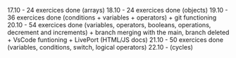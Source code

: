 17.10 - 24 exercices done (arrays)
18.10 - 24 exercices done (objects)
19.10 - 36 exercices done (conditions + variables + operators) + git functioning 
20.10 - 54 exercices done (variables, operators, booleans, operations, decrement and increments) + branch merging with the main, branch deleted + VsCode funtioning + LivePort (HTML/JS docs)
21.10 - 50 exercices done (variables, conditions, switch, logical operators)
22.10 - (cycles)
